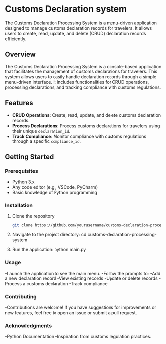 # Customs Declaration system
The Customs Declaration Processing System is a menu-driven application designed to manage customs declaration records for travelers. It allows users to create, read, update, and delete (CRUD) declaration records efficiently. 

## Overview

The Customs Declaration Processing System is a console-based application that facilitates the management of customs declarations for travelers. This system allows users to easily handle declaration records through a simple menu-driven interface. It includes functionalities for CRUD operations, processing declarations, and tracking compliance with customs regulations.

## Features

- **CRUD Operations**: Create, read, update, and delete customs declaration records.
- **Process Declarations**: Process customs declarations for travelers using their unique `declaration_id`.
- **Track Compliance**: Monitor compliance with customs regulations through a specific `compliance_id`.

## Getting Started

### Prerequisites

- Python 3.x
- Any code editor (e.g., VSCode, PyCharm)
- Basic knowledge of Python programming

### Installation

1. Clone the repository:
   ```bash
   git clone https://github.com/yourusername/customs-declaration-processing-system.git

2. Navigate to the project directory:
   cd customs-declaration-processing-system

3. Run the application:
    python main.py

### Usage

-Launch the application to see the main menu.
-Follow the prompts to:
-Add a new declaration record
-View existing records
-Update or delete records
-Process a customs declaration
-Track compliance

### Contributing
-Contributions are welcome! If you have suggestions for improvements or new features, feel free to open an issue or submit a pull request.


### Acknowledgments
-Python Documentation
-Inspiration from customs regulation practices.
